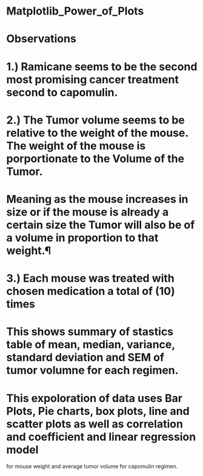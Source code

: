 # Matplotlib_Power_of_Plots

# Observations 
# 1.) Ramicane seems to be the second most promising cancer treatment second to capomulin. 
# 2.) The Tumor volume seems to be relative to the weight of the mouse. The weight of the mouse is porportionate to the Volume of the Tumor.
# Meaning as the mouse increases in size or if the mouse is already a certain size the Tumor will also be of a volume in proportion to that weight.¶ 
# 3.) Each mouse was treated with chosen medication a total of (10) times

# This shows summary of stastics table of mean, median, variance, standard deviation and SEM of tumor volumne for each regimen.
# This expoloration of data uses Bar Plots, Pie charts, box plots, line and scatter plots as well as correlation and coefficient and linear regression model 
for mouse weight and average tumor volume for capomulin regimen.
